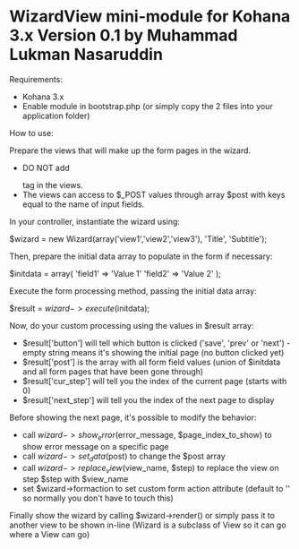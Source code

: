 WizardView mini-module for Kohana 3.x
Version 0.1
by Muhammad Lukman Nasaruddin
===============================

Requirements:

- Kohana 3.x
- Enable module in bootstrap.php (or simply copy the 2 files into your application folder)

How to use:

Prepare the views that will make up the form pages in the wizard. 
- DO NOT add <form></form> tag in the views.
- The views can access to $_POST values through array $post with keys equal to the name of input fields.

In your controller, instantiate the wizard using:

$wizard = new Wizard(array('view1','view2','view3'), 'Title', 'Subtitle');

Then, prepare the initial data array to populate in the form if necessary:

$initdata = array(
  'field1' => 'Value 1'
  'field2' => 'Value 2'
);

Execute the form processing method, passing the initial data array:

$result = $wizard->execute($initdata);

Now, do your custom processing using the values in $result array:

- $result['button'] will tell which button is clicked ('save', 'prev' or 'next') - empty string means it's showing the initial page (no button clicked yet)
- $result['post'] is the array with all form field values (union of $initdata and all form pages that have been gone through)
- $result['cur_step'] will tell you the index of the current page (starts with 0)
- $result['next_step'] will tell you the index of the next page to display

Before showing the next page, it's possible to modify the behavior:

- call $wizard->show_error($error_message, $page_index_to_show) to show error message on a specific page
- call $wizard->set_data($post) to change the $post array
- call $wizard->replace_view($view_name, $step) to replace the view on step $step with $view_name
- set $wizard->formaction to set custom form action attribute (default to '' so normally you don't have to touch this)

Finally show the wizard by calling $wizard->render() or simply pass it to another view to be shown in-line (Wizard is a subclass of View so it can go where a View can go)






